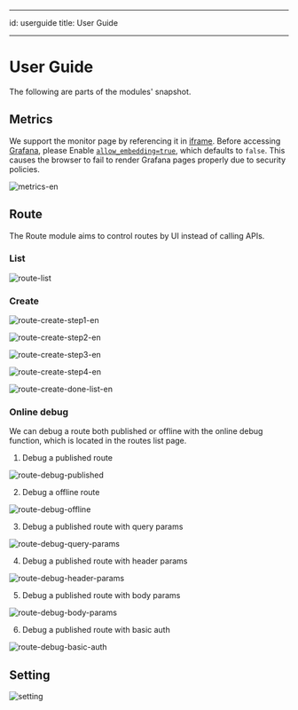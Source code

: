 <!--
#
# Licensed to the Apache Software Foundation (ASF) under one or more
# contributor license agreements.  See the NOTICE file distributed with
# this work for additional information regarding copyright ownership.
# The ASF licenses this file to You under the Apache License, Version 2.0
# (the "License"); you may not use this file except in compliance with
# the License.  You may obtain a copy of the License at
#
#     http://www.apache.org/licenses/LICENSE-2.0
#
# Unless required by applicable law or agreed to in writing, software
# distributed under the License is distributed on an "AS IS" BASIS,
# WITHOUT WARRANTIES OR CONDITIONS OF ANY KIND, either express or implied.
# See the License for the specific language governing permissions and
# limitations under the License.
#
-->

---

id: userguide
title: User Guide

---

# User Guide

The following are parts of the modules' snapshot.

## Metrics

We support the monitor page by referencing it in [iframe](https://developer.mozilla.org/en-US/docs/Web/HTML/Element/iframe). Before accessing [Grafana](https://grafana.com/), please Enable [`allow_embedding=true`](https://grafana.com/docs/grafana/latest/administration/configuration/#allow_embedding), which defaults to `false`. This causes the browser to fail to render Grafana pages properly due to security policies.

![metrics-en](../../assets/images/metrics-en.png)

## Route

The Route module aims to control routes by UI instead of calling APIs.

### List

![route-list](../../assets/images/route-list-en.png)

### Create

![route-create-step1-en](../../assets/images/route-create-step1-en.png)

![route-create-step2-en](../../assets/images/route-create-step2-en.png)

![route-create-step3-en](../../assets/images/route-create-step3-en.png)

![route-create-step4-en](../../assets/images/route-create-step4-en.png)

![route-create-done-list-en](../../assets/images/route-create-done-list-en.png)

### Online debug

We can debug a route both published or offline with the online debug function, which is located in the routes list page.

1. Debug a published route

![route-debug-published](../../assets/images/route-debug-published.png)

2. Debug a offline route

![route-debug-offline](../../assets/images/route-debug-offline.png)

3. Debug a published route with query params

![route-debug-query-params](../../assets/images/route-debug-query-params.png)

4. Debug a published route with header params

![route-debug-header-params](../../assets/images/route-debug-header-params.png)

5. Debug a published route with body params

![route-debug-body-params](../../assets/images/route-debug-body-params.png)

6. Debug a published route with basic auth

![route-debug-basic-auth](../../assets/images/route-debug-basic-auth.png)

## Setting

![setting](../../assets/images/setting-en.png)
